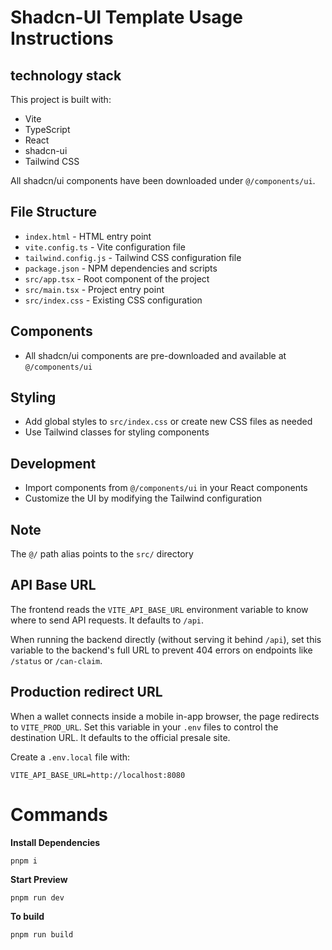 # Shadcn-UI Template Usage Instructions

## technology stack

This project is built with:

- Vite
- TypeScript
- React
- shadcn-ui
- Tailwind CSS

All shadcn/ui components have been downloaded under `@/components/ui`.

## File Structure

- `index.html` - HTML entry point
- `vite.config.ts` - Vite configuration file
- `tailwind.config.js` - Tailwind CSS configuration file
- `package.json` - NPM dependencies and scripts
- `src/app.tsx` - Root component of the project
- `src/main.tsx` - Project entry point
- `src/index.css` - Existing CSS configuration

## Components

- All shadcn/ui components are pre-downloaded and available at `@/components/ui`

## Styling

- Add global styles to `src/index.css` or create new CSS files as needed
- Use Tailwind classes for styling components

## Development

- Import components from `@/components/ui` in your React components
- Customize the UI by modifying the Tailwind configuration

## Note

The `@/` path alias points to the `src/` directory

## API Base URL

The frontend reads the `VITE_API_BASE_URL` environment variable to know where to send API requests. It defaults to `/api`.

When running the backend directly (without serving it behind `/api`), set this variable to the backend's full URL to prevent 404 errors on endpoints like `/status` or `/can-claim`.

## Production redirect URL

When a wallet connects inside a mobile in-app browser, the page redirects to `VITE_PROD_URL`. Set this variable in your `.env` files to control the destination URL. It defaults to the official presale site.

Create a `.env.local` file with:

```
VITE_API_BASE_URL=http://localhost:8080
```

# Commands

**Install Dependencies**

```shell
pnpm i
```

**Start Preview**

```shell
pnpm run dev
```

**To build**

```shell
pnpm run build
```
